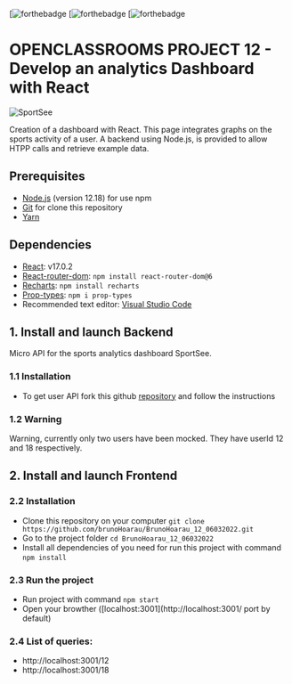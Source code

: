 [![forthebadge](https://forthebadge.com/images/badges/uses-html.svg) [![forthebadge](https://forthebadge.com/images/badges/uses-css.svg) [![forthebadge](https://forthebadge.com/images/badges/made-with-javascript.svg)

# OPENCLASSROOMS PROJECT 12 - Develop an analytics Dashboard with React

![SportSee](https://user.oc-static.com/upload/2020/08/18/15977560509272_logo%20%285%29.png)

Creation of a dashboard with React. This page integrates graphs on the sports activity of a user. A backend using Node.js, is provided to allow HTPP calls and retrieve example data.

## Prerequisites
* [Node.js](https://nodejs.org/en/) (version 12.18) for use npm
* [Git](https://git-scm.com/) for clone this repository
* [Yarn](https://yarnpkg.com/)

## Dependencies
- [React](https://reactjs.org): v17.0.2  
- [React-router-dom](https://reactrouter.com/web/guides/quick-start):
`npm install react-router-dom@6`
- [Recharts](https://recharts.org/en-US):
`npm install recharts`
- [Prop-types](https://www.npmjs.com/package/prop-types):
`npm i prop-types`
- Recommended text editor: [Visual Studio Code](https://code.visualstudio.com)


## 1. Install and launch Backend
Micro API for the sports analytics dashboard SportSee.

### 1.1 Installation
* To get user API fork this github [repository](https://github.com/OpenClassrooms-Student-Center/P9-front-end-dashboard) and follow the instructions

### 1.2 Warning
Warning, currently only two users have been mocked. They have userId 12 and 18 respectively.



## 2. Install and launch Frontend

### 2.2 Installation
* Clone this repository on your computer `git clone https://github.com/brunoHoarau/BrunoHoarau_12_06032022.git`
* Go to the project folder `cd BrunoHoarau_12_06032022`
* Install all dependencies of you need for run this project with command `npm install`

### 2.3 Run the project
* Run project with command `npm start`
* Open your browther ([localhost:3001](http://localhost:3001/ port by default)

### 2.4 List of queries:
- http://localhost:3001/12
- http://localhost:3001/18



